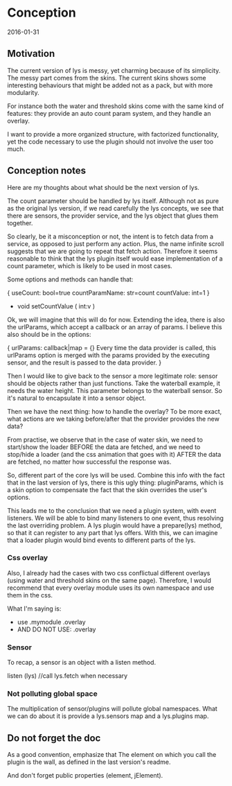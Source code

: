 Conception
==============
2016-01-31



Motivation
--------------

The current version of lys is messy, yet charming because of its simplicity.
The messy part comes from the skins.
The current skins shows some interesting behaviours that might be added not as a pack, but with more modularity.

For instance both the water and threshold skins come with the same kind of features:
they provide an auto count param system, and they handle an overlay.

I want to provide a more organized structure, with factorized functionality,
yet the code necessary to use the plugin should not involve the user too much. 




Conception notes
--------------------

Here are my thoughts about what should be the next version of lys.



The count parameter should be handled by lys itself.
Although not as pure as the original lys version, 
if we read carefully the lys concepts, we see that there are sensors, the provider service,
and the lys object that glues them together.

So clearly, be it a misconception or not, the intent is to fetch data from a service, as opposed to just perform any action.
Plus, the name infinite scroll suggests that we are going to repeat that fetch action.
Therefore it seems reasonable to think that the lys plugin itself would ease implementation of a count parameter,
which is likely to be used in most cases.

Some options and methods can handle that:

{
    useCount: bool=true
    countParamName: str=count
    countValue: int=1
}
+ void  setCountValue ( int:v )


Ok, we will imagine that this will do for now.
Extending the idea, there is also the urlParams, which accept a callback or an array of params.
I believe this also should be in the options:

{
    urlParams: callback|map = {}
                        Every time the data provider is called,
                        this urlParams option is merged with the params provided by the executing sensor,
                        and the result is passed to the data provider.
}



Then I would like to give back to the sensor a more legitimate role: sensor should be objects rather than just functions.
Take the waterball example, it needs the water height. 
This parameter belongs to the waterball sensor. So it's natural to encapsulate it into a sensor object.

Then we have the next thing: how to handle the overlay?
To be more exact, what actions are we taking before/after that the provider provides the new data?

From practise, we observe that in the case of water skin, we need to start/show the loader BEFORE the data are fetched,
and we need to stop/hide a loader (and the css animation that goes with it) AFTER the data are fetched, no matter 
how successful the response was.

So, different part of the core lys will be used.
Combine this info with the fact that in the last version of lys, there is this ugly thing: pluginParams,
which is a skin option to compensate the fact that the skin overrides the user's options. 


This leads me to the conclusion that we need a plugin system, with event listeners.
We will be able to bind many listeners to one event, thus resolving the last overriding problem.
A lys plugin would have a prepare(lys) method, so that it can register to any part that lys offers.
With this, we can imagine that a loader plugin would bind events to different parts of the lys.



### Css overlay

Also, I already had the cases with two css conflictual different overlays (using water and threshold skins 
on the same page).
Therefore, I would recommend that every overlay module uses its own namespace and use them in the css.

What I'm saying is:
- use .mymodule .overlay
- AND DO NOT USE: .overlay


### Sensor

To recap, a sensor is an object with a listen method.

listen (lys)
    //call lys.fetch when necessary
        



### Not polluting global space  

The multiplication of sensor/plugins will pollute global namespaces.
What we can do about it is provide a lys.sensors map and a lys.plugins map.



Do not forget the doc
-----------------------

As a good convention, emphasize that 
The element on which you call the plugin is the wall, as defined in the last version's readme.

And don't forget public properties (element, jElement).